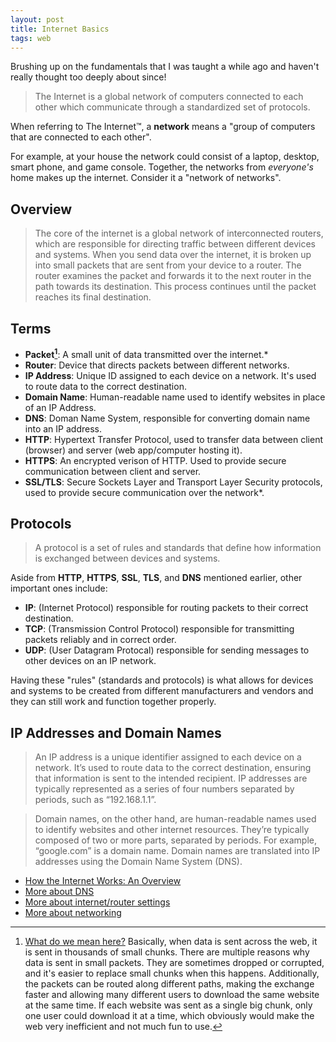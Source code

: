 ```yaml
---
layout: post
title: Internet Basics
tags: web
---
```


Brushing up on the fundamentals that I was taught a while ago and haven't really thought too deeply about since!

> The Internet is a global network of computers connected to each other which communicate through a standardized set of protocols.

When referring to The Internet™️, a **network** means a "group of computers that are connected to each other".

For example, at your house the network could consist of a laptop, desktop, smart phone, and game console.
Together, the networks from *everyone's* home makes up the internet. Consider it a "network of networks".


## Overview

> The core of the internet is a global network of interconnected routers, which are responsible for directing traffic between different devices and systems. When you send data over the internet, it is broken up into small packets that are sent from your device to a router. The router examines the packet and forwards it to the next router in the path towards its destination. This process continues until the packet reaches its final destination.

## Terms

- **Packet[^1]**: A small unit of data transmitted over the internet.*
- **Router**: Device that directs packets between different networks.
- **IP Address**: Unique ID assigned to each device on a network. It's used to route data to the correct destination.
- **Domain Name**: Human-readable name used to identify websites in place of an IP Address.
- **DNS**: Doman Name System, responsible for converting domain name into an IP address.
- **HTTP**: Hypertext Transfer Protocol, used to transfer data between client (browser) and server (web app/computer hosting it).
- **HTTPS**: An encrypted verison of HTTP. Used to provide secure communication between client and server.
- **SSL/TLS**: Secure Sockets Layer and Transport Layer Security protocols, used to provide secure communication over the network\*.


[^1]: [What do we mean here?](https://developer.mozilla.org/en-US/docs/Learn_web_development/Getting_started/Web_standards/How_the_web_works#packets_explained) Basically, when data is sent across the web, it is sent in thousands of small chunks. There are multiple reasons why data is sent in small packets. They are sometimes dropped or corrupted, and it's easier to replace small chunks when this happens. Additionally, the packets can be routed along different paths, making the exchange faster and allowing many different users to download the same website at the same time. If each website was sent as a single big chunk, only one user could download it at a time, which obviously would make the web very inefficient and not much fun to use. 

## Protocols

>  A protocol is a set of rules and standards that define how information is exchanged between devices and systems.

Aside from **HTTP**, **HTTPS**, **SSL**, **TLS**, and **DNS** mentioned earlier, other important ones include:
- **IP**: (Internet Protocol) responsible for routing packets to their correct destination.
- **TCP**: (Transmission Control Protocol) responsible for transmitting packets reliably and in correct order.
- **UDP**: (User Datagram Protocal) responsible for sending messages to other devices on an IP network.

Having these "rules" (standards and protocols) is what allows for devices and systems to be created from different manufacturers and vendors and they can still work and function together properly.


## IP Addresses and Domain Names

> An IP address is a unique identifier assigned to each device on a network. It’s used to route data to the correct destination, ensuring that information is sent to the intended recipient. IP addresses are typically represented as a series of four numbers separated by periods, such as “192.168.1.1”.

> Domain names, on the other hand, are human-readable names used to identify websites and other internet resources. They’re typically composed of two or more parts, separated by periods. For example, “google.com” is a domain name. Domain names are translated into IP addresses using the Domain Name System (DNS).

- [How the Internet Works: An Overview](https://cs.fyi/guide/how-does-internet-work#how-the-internet-works-an-overview)
- [More about DNS](https://www.youtube.com/watch?v=Rck3BALhI5c)
- [More about internet/router settings](https://www.youtube.com/watch?v=UtFyFF7oBzM)
- [More about networking](https://cs.fyi/guide/networking-101)
